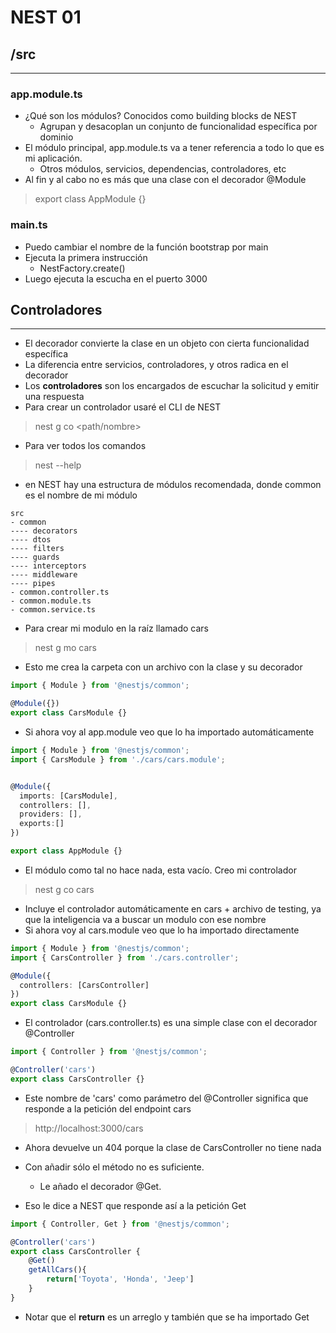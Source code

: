 # NEST 01

## /src
----

### app.module.ts
- ¿Qué son los módulos? Conocidos como building blocks de NEST
    - Agrupan y desacoplan un conjunto de funcionalidad específica por dominio
- El módulo principal, app.module.ts va a tener referencia a todo lo que es mi aplicación.
    - Otros módulos, servicios, dependencias, controladores, etc
- Al fin y al cabo no es más que una clase con el decorador @Module

>export class AppModule {}

### main.ts
- Puedo cambiar el nombre de la función bootstrap por main
- Ejecuta la primera instrucción
    - NestFactory.create()
- Luego ejecuta la escucha en el puerto 3000


## Controladores
----
- El decorador convierte la clase en un objeto con cierta funcionalidad específica
- La diferencia entre servicios, controladores, y otros radica en el decorador
- Los **controladores** son los encargados de escuchar la solicitud y emitir una respuesta 
- Para crear un controlador usaré el CLI de NEST
> nest g co <path/nombre>
- Para ver todos los comandos
> nest --help
- en NEST hay una estructura de módulos recomendada, donde common es el nombre de mi módulo
~~~
src
- common
---- decorators
---- dtos
---- filters
---- guards
---- interceptors
---- middleware
---- pipes
- common.controller.ts
- common.module.ts
- common.service.ts
~~~
- Para crear mi modulo en la raíz llamado cars
> nest g mo cars
- Esto me crea la carpeta con un archivo con la clase y su decorador
~~~ts
import { Module } from '@nestjs/common';

@Module({})
export class CarsModule {}
~~~

- Si ahora voy al app.module veo que lo ha importado automáticamente
~~~ts
import { Module } from '@nestjs/common';
import { CarsModule } from './cars/cars.module';


@Module({
  imports: [CarsModule],
  controllers: [],
  providers: [],
  exports:[]
})

export class AppModule {}
~~~

- El módulo como tal no hace nada, esta vacío. Creo mi controlador
> nest g co cars
- Incluye el controlador automáticamente en cars + archivo de testing, ya que la inteligencia va a buscar un modulo con ese nombre
- Si ahora voy al cars.module veo que lo ha importado directamente
~~~ts
import { Module } from '@nestjs/common';
import { CarsController } from './cars.controller';

@Module({
  controllers: [CarsController]
})
export class CarsModule {}
~~~
- El controlador (cars.controller.ts) es una simple clase con el decorador @Controller
~~~ts
import { Controller } from '@nestjs/common';

@Controller('cars')
export class CarsController {}
~~~

- Este nombre de 'cars' como parámetro del @Controller significa que responde a la petición del endpoint cars
> http://localhost:3000/cars
- Ahora devuelve un 404 porque la clase de CarsController no tiene nada

- Con añadir sólo el método no es suficiente.
    - Le añado el decorador @Get. 
- Eso le dice a NEST que responde así a la petición Get
~~~ts
import { Controller, Get } from '@nestjs/common';

@Controller('cars')
export class CarsController {
    @Get()
    getAllCars(){
        return['Toyota', 'Honda', 'Jeep']
    }
}
~~~
- Notar que el **return** es un arreglo y también que se ha importado Get
